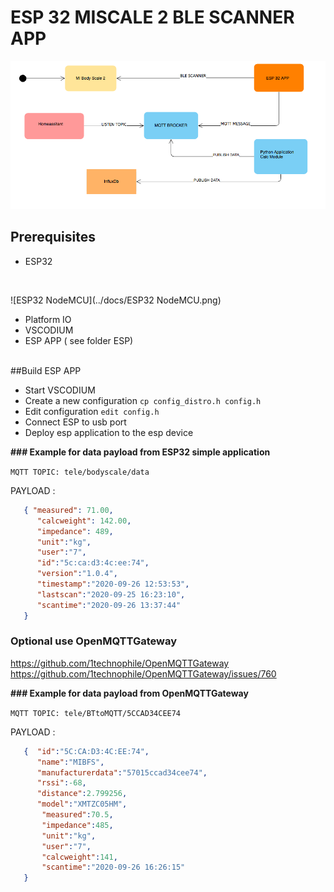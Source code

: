 # ESP 32 MISCALE 2 BLE SCANNER APP



![app_states](../docs/app_states.png)



## Prerequisites

+ ESP32
<br/>

  ![ESP32 NodeMCU](../docs/ESP32 NodeMCU.png)
<br>
+ Platform IO
+ VSCODIUM
+ ESP APP ( see folder ESP)

<br/>
##Build ESP APP

+ Start VSCODIUM
+ Create a new configuration `cp config_distro.h config.h `
+ Edit configuration `edit config.h`
+ Connect ESP to usb port
+ Deploy esp application to the esp device

**### Example for data payload from ESP32 simple application**

`MQTT TOPIC: tele/bodyscale/data`

PAYLOAD :

```json
   { "measured": 71.00, 
      "calcweight": 142.00, 
      "impedance": 489, 
      "unit":"kg", 
      "user":"7", 
      "id":"5c:ca:d3:4c:ee:74", 
      "version":"1.0.4", 
      "timestamp":"2020-09-26 12:53:53", 
      "lastscan":"2020-09-25 16:23:10", 
      "scantime":"2020-09-26 13:37:44"
   }
```





### Optional use OpenMQTTGateway

https://github.com/1technophile/OpenMQTTGateway
https://github.com/1technophile/OpenMQTTGateway/issues/760

**### Example for data payload from OpenMQTTGateway**

`MQTT TOPIC: tele/BTtoMQTT/5CCAD34CEE74`

PAYLOAD : 

```json
   {  "id":"5C:CA:D3:4C:EE:74",
      "name":"MIBFS",
      "manufacturerdata":"57015ccad34cee74",
      "rssi":-68,
      "distance":2.799256,
      "model":"XMTZC05HM",
       "measured":70.5,
       "impedance":485,
       "unit":"kg",
       "user":"7",
       "calcweight":141,
       "scantime":"2020-09-26 16:26:15"
   }
```

